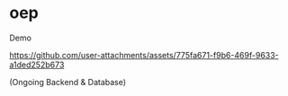 # oep
Demo



https://github.com/user-attachments/assets/775fa671-f9b6-469f-9633-a1ded252b673

(Ongoing Backend & Database)
